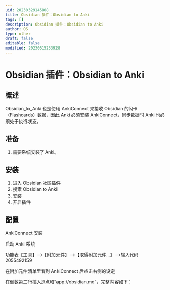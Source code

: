 ```yaml
---
uid: 20230329145808
title: Obsidian 插件：Obsidian to Anki
tags: []
description: Obsidian 插件：Obsidian to Anki
author: OS
type: other
draft: false
editable: false
modified: 20230515233928
---
```


# Obsidian 插件：Obsidian to Anki

## 概述

Obsidian_to_Anki 也是使用 AnkiConnect 来接收 Obsidian 的闪卡（Flashcards）数据，因此 Anki 必须安装 AnkiConnect，同步数据时 Anki 也必须处于执行状态。

## 准备

1. 需要系统安装了 Anki。

## 安装

1. 进入 Obsidian 社区插件
2. 搜索 Obsidian to Anki
3. 安装
4. 开启插件

## 配置

AnkiConnect 安装

启动 Anki 系统

功能表【工具】–>【附加元件】–>【取得附加元件…】–>输入代码 2055492159

在附加元件清单里看到 AnkiConnect 后点击右侧的设定

在倒数第二行插入逗点和“app://obsidian.md”，完整内容如下：